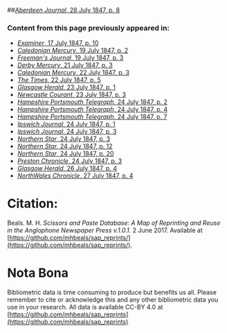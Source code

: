 ##[*Aberdeen Journal*, 28 July 1847, p. 8](https://mhbeals.github.io/sap_html/Aberdeen-Journal/Aberdeen-Journal-28-July-1847-p-8)

### Content from this page previously appeared in:
+ [*Examiner*, 17 July 1847, p. 10](https://mhbeals.github.io/sap_html/Examiner/Examiner-17-July-1847-p-10)
+ [*Caledonian Mercury*, 19 July 1847, p. 2](https://mhbeals.github.io/sap_html/Caledonian-Mercury/Caledonian-Mercury-19-July-1847-p-2)
+ [*Freeman's Journal*, 19 July 1847, p. 3](https://mhbeals.github.io/sap_html/Freeman's-Journal/Freeman's-Journal-19-July-1847-p-3)
+ [*Derby Mercury*, 21 July 1847, p. 3](https://mhbeals.github.io/sap_html/Derby-Mercury/Derby-Mercury-21-July-1847-p-3)
+ [*Caledonian Mercury*, 22 July 1847, p. 3](https://mhbeals.github.io/sap_html/Caledonian-Mercury/Caledonian-Mercury-22-July-1847-p-3)
+ [*The Times*, 22 July 1847, p. 5](https://mhbeals.github.io/sap_html/The-Times/The-Times-22-July-1847-p-5)
+ [*Glasgow Herald*, 23 July 1847, p. 1](https://mhbeals.github.io/sap_html/Glasgow-Herald/Glasgow-Herald-23-July-1847-p-1)
+ [*Newcastle Courant*, 23 July 1847, p. 3](https://mhbeals.github.io/sap_html/Newcastle-Courant/Newcastle-Courant-23-July-1847-p-3)
+ [*Hampshire Portsmouth Telegraph*, 24 July 1847, p. 2](https://mhbeals.github.io/sap_html/Hampshire-Portsmouth-Telegraph/Hampshire-Portsmouth-Telegraph-24-July-1847-p-2)
+ [*Hampshire Portsmouth Telegraph*, 24 July 1847, p. 4](https://mhbeals.github.io/sap_html/Hampshire-Portsmouth-Telegraph/Hampshire-Portsmouth-Telegraph-24-July-1847-p-4)
+ [*Hampshire Portsmouth Telegraph*, 24 July 1847, p. 7](https://mhbeals.github.io/sap_html/Hampshire-Portsmouth-Telegraph/Hampshire-Portsmouth-Telegraph-24-July-1847-p-7)
+ [*Ipswich Journal*, 24 July 1847, p. 1](https://mhbeals.github.io/sap_html/Ipswich-Journal/Ipswich-Journal-24-July-1847-p-1)
+ [*Ipswich Journal*, 24 July 1847, p. 3](https://mhbeals.github.io/sap_html/Ipswich-Journal/Ipswich-Journal-24-July-1847-p-3)
+ [*Northern Star*, 24 July 1847, p. 3](https://mhbeals.github.io/sap_html/Northern-Star/Northern-Star-24-July-1847-p-3)
+ [*Northern Star*, 24 July 1847, p. 12](https://mhbeals.github.io/sap_html/Northern-Star/Northern-Star-24-July-1847-p-12)
+ [*Northern Star*, 24 July 1847, p. 20](https://mhbeals.github.io/sap_html/Northern-Star/Northern-Star-24-July-1847-p-20)
+ [*Preston Chronicle*, 24 July 1847, p. 3](https://mhbeals.github.io/sap_html/Preston-Chronicle/Preston-Chronicle-24-July-1847-p-3)
+ [*Glasgow Herald*, 26 July 1847, p. 4](https://mhbeals.github.io/sap_html/Glasgow-Herald/Glasgow-Herald-26-July-1847-p-4)
+ [*NorthWales Chronicle*, 27 July 1847, p. 4](https://mhbeals.github.io/sap_html/NorthWales-Chronicle/NorthWales-Chronicle-27-July-1847-p-4)
                    
# Citation: 

Beals. M. H. *Scissors and Paste Database: A Map of Reprinting and Reuse in the Anglophone Newspaper Press v.1.0.1.* 2 June 2017. Available at [https://github.com/mhbeals/sap_reprints/](https://github.com/mhbeals/sap_reprints/). 
                    
# Nota Bona

Bibliometric data is time consuming to produce but benefits us all. Please remember to cite or acknowledge this and any other bibliometric data you use in your research. All data is available CC-BY 4.0 at [https://github.com/mhbeals/sap_reprints](https://github.com/mhbeals/sap_reprints)